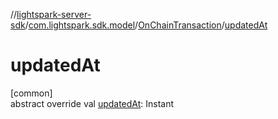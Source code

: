 //[lightspark-server-sdk](../../../index.md)/[com.lightspark.sdk.model](../index.md)/[OnChainTransaction](index.md)/[updatedAt](updated-at.md)

# updatedAt

[common]\
abstract override val [updatedAt](updated-at.md): Instant
